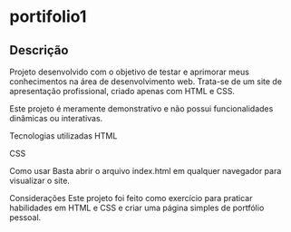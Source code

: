 #  portifolio1
 

Descrição
---
Projeto desenvolvido com o objetivo de testar e aprimorar meus conhecimentos na área de desenvolvimento web. Trata-se de um site de apresentação profissional, criado apenas com HTML e CSS.

Este projeto é meramente demonstrativo e não possui funcionalidades dinâmicas ou interativas.

Tecnologias utilizadas
HTML

CSS

Como usar
Basta abrir o arquivo index.html em qualquer navegador para visualizar o site.

Considerações
Este projeto foi feito como exercício para praticar habilidades em HTML e CSS e criar uma página simples de portfólio pessoal.
